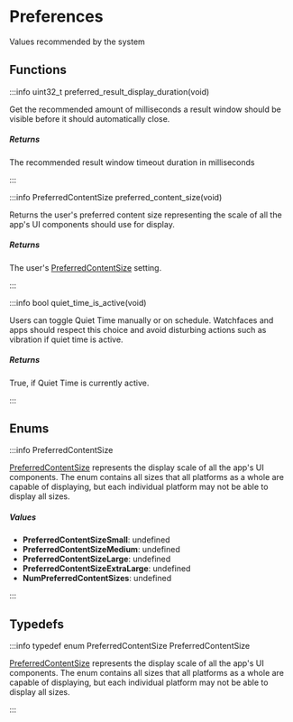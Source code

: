 # Preferences

Values recommended by the system 

## Functions

:::info uint32_t preferred_result_display_duration(void)

Get the recommended amount of milliseconds a result window should be visible before it should automatically close. 

##### Returns

The recommended result window timeout duration in milliseconds 

:::

:::info PreferredContentSize preferred_content_size(void)

Returns the user's preferred content size representing the scale of all the app's UI components should use for display. 

##### Returns

The user's [PreferredContentSize](/documentation/c/group___preferences.md#enum-preferredcontentsize) setting. 

:::

:::info bool quiet_time_is_active(void)

Users can toggle Quiet Time manually or on schedule. Watchfaces and apps should respect this choice and avoid disturbing actions such as vibration if quiet time is active. 

##### Returns

True, if Quiet Time is currently active. 

:::


## Enums

:::info PreferredContentSize

[PreferredContentSize]() represents the display scale of all the app's UI components. The enum contains all sizes that all platforms as a whole are capable of displaying, but each individual platform may not be able to display all sizes. 

##### Values

- **PreferredContentSizeSmall**: undefined
- **PreferredContentSizeMedium**: undefined
- **PreferredContentSizeLarge**: undefined
- **PreferredContentSizeExtraLarge**: undefined
- **NumPreferredContentSizes**: undefined

:::

## Typedefs

:::info typedef enum PreferredContentSize PreferredContentSize

[PreferredContentSize](/documentation/c/group___preferences.md#enum-preferredcontentsize) represents the display scale of all the app's UI components. The enum contains all sizes that all platforms as a whole are capable of displaying, but each individual platform may not be able to display all sizes. 

:::


